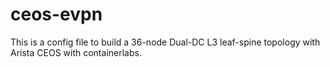 # ceos-evpn

This is a config file to build a 36-node Dual-DC L3 leaf-spine topology with Arista CEOS with containerlabs.
